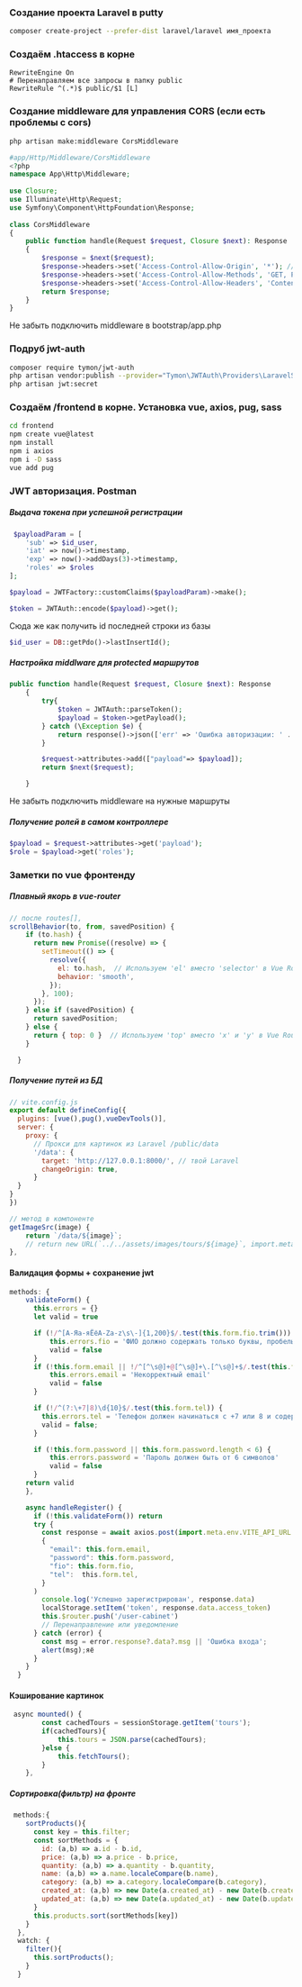 ### Создание проекта Laravel в putty
```bash 
composer create-project --prefer-dist laravel/laravel имя_проекта
```

### Создаём .htaccess в корне
```  
RewriteEngine On  
# Перенаправляем все запросы в папку public  
RewriteRule ^(.*)$ public/$1 [L]  
```

### Создание middleware для управления CORS (если есть проблемы с cors)
```bash  
php artisan make:middleware CorsMiddleware  
```

```php  
#app/Http/Middleware/CorsMiddleware  
<?php  
namespace App\Http\Middleware;  
  
use Closure;  
use Illuminate\Http\Request;  
use Symfony\Component\HttpFoundation\Response;  
  
class CorsMiddleware  
{  
	public function handle(Request $request, Closure $next): Response  
	{  
		$response = $next($request);  
		$response->headers->set('Access-Control-Allow-Origin', '*'); // Разрешить запросы со всех доменов  
		$response->headers->set('Access-Control-Allow-Methods', 'GET, POST, PUT, DELETE, OPTIONS');  
		$response->headers->set('Access-Control-Allow-Headers', 'Content-Type, Authorization');  
		return $response;  
	}  
}  
```
Не забыть подключить middleware в bootstrap/app.php

### Подруб jwt-auth  
```bash  
composer require tymon/jwt-auth  
php artisan vendor:publish --provider="Tymon\JWTAuth\Providers\LaravelServiceProvider"  
php artisan jwt:secret  
```

### Создаём /frontend в корне. Установка vue, axios, pug, sass
  
```bash  
cd frontend  
npm create vue@latest  
npm install  
npm i axios
npm i -D sass
vue add pug
```

### JWT авторизация. Postman

##### Выдача токена при успешной регистрации

```php
 $payloadParam = [
	'sub' => $id_user,
	'iat' => now()->timestamp,
	'exp' => now()->addDays(3)->timestamp,
	'roles' => $roles
];

$payload = JWTFactory::customClaims($payloadParam)->make();

$token = JWTAuth::encode($payload)->get();
```

Сюда же как получить id последней строки из базы
```php
$id_user = DB::getPdo()->lastInsertId();
```
##### Настройка middlware для protected маршрутов

```php
public function handle(Request $request, Closure $next): Response
    {  
        try{
            $token = JWTAuth::parseToken();
            $payload = $token->getPayload();
        } catch (\Exception $e) {
            return response()->json(['err' => 'Ошибка авторизации: ' . $e->getMessage()], 401);
        }

        $request->attributes->add(["payload"=> $payload]);
        return $next($request);

    }
```
Не забыть подключить middleware на нужные маршруты
##### Получение ролей в самом контроллере
```php
$payload = $request->attributes->get('payload');
$role = $payload->get('roles');
```


### Заметки по vue фронтенду
##### Плавный якорь в vue-router

```js
// после routes[],
scrollBehavior(to, from, savedPosition) {
    if (to.hash) {
      return new Promise((resolve) => {
        setTimeout(() => {
          resolve({
            el: to.hash,  // Используем 'el' вместо 'selector' в Vue Router v4
            behavior: 'smooth',
          });
        }, 100);
      });
    } else if (savedPosition) {
	  return savedPosition;
    } else {
      return { top: 0 }  // Используем 'top' вместо 'x' и 'y' в Vue Router v4
    }

  }
```

##### Получение путей из БД
```js
// vite.config.js
export default defineConfig({
  plugins: [vue(),pug(),vueDevTools()],
  server: {
    proxy: {
      // Прокси для картинок из Laravel /public/data
      '/data': {
        target: 'http://127.0.0.1:8000/', // твой Laravel
        changeOrigin: true,
      }
  }
}
})

// метод в компоненте
getImageSrc(image) {
	return `/data/${image}`;
	// return new URL(`../../assets/images/tours/${image}`, import.meta.url).href;
},
```

#### Валидация формы + сохранение jwt
```js
methods: {
    validateForm() {
      this.errors = {}
      let valid = true  

      if (!/^[А-Яа-яЁёA-Za-z\s\-]{1,200}$/.test(this.form.fio.trim())) {
          this.errors.fio = 'ФИО должно содержать только буквы, пробелы'
          valid = false
      }
	  if (!this.form.email || !/^[^\s@]+@[^\s@]+\.[^\s@]+$/.test(this.form.email)){
          this.errors.email = 'Некорректный email'
          valid = false
      }

      if (!/^(?:\+7|8)\d{10}$/.test(this.form.tel)) {
        this.errors.tel = 'Телефон должен начинаться с +7 или 8 и содержать ровно 11 цифр';
        valid = false;
      }

      if (!this.form.password || this.form.password.length < 6) {
          this.errors.password = 'Пароль должен быть от 6 символов'
          valid = false
      }
    return valid
    },

    async handleRegister() {
      if (!this.validateForm()) return 
      try {
        const response = await axios.post(import.meta.env.VITE_API_URL + '/register',
        {
          "email": this.form.email,
          "password": this.form.password,
          "fio": this.form.fio,
          "tel":  this.form.tel,
        }
      )
        console.log('Успешно зарегистрирован', response.data)
        localStorage.setItem('token', response.data.access_token)
        this.$router.push('/user-cabinet')
        // Перенаправление или уведомление
      } catch (error) {
        const msg = error.response?.data?.msg || 'Ошибка входа';
        alert(msg);яё
      }
    }
  }
```

#### Кэширование картинок
```js
 async mounted() {
        const cachedTours = sessionStorage.getItem('tours');
        if(cachedTours){
            this.tours = JSON.parse(cachedTours);
        }else {
            this.fetchTours();
        }
    },
```
##### Сортировка(фильтр) на фронте
```js
 methods:{
    sortProducts(){
      const key = this.filter;
      const sortMethods = {
        id: (a,b) => a.id - b.id,
        price: (a,b) => a.price - b.price,
        quantity: (a,b) => a.quantity - b.quantity,
        name: (a,b) => a.name.localeCompare(b.name),
        category: (a,b) => a.category.localeCompare(b.category),
        created_at: (a,b) => new Date(a.created_at) - new Date(b.created_at),
        updated_at: (a,b) => new Date(a.updated_at) - new Date(b.updated_at)
      }
      this.products.sort(sortMethods[key])
    }
  },
  watch: {
    filter(){
      this.sortProducts();
    }
  }
```
